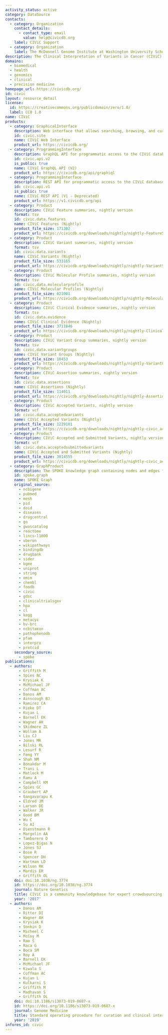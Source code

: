 ```yaml
---
activity_status: active
category: DataSource
contacts:
  - category: Organization
    contact_details:
      - contact_type: email
        value: help@civicdb.org
    label: CIViC Support
  - category: Organization
    label: The McDonnell Genome Institute at Washington University School of Medicine
description: The Clinical Interpretation of Variants in Cancer (CIViC) knowledgebase is a free and open resource for public use that enables the interpretation of variants in cancer by providing community-curated information about the clinical significance of genomic variants.
domains:
  - biomedical
  - health
  - genomics
  - clinical
  - precision medicine
homepage_url: https://civicdb.org/
id: civic
layout: resource_detail
license:
  id: https://creativecommons.org/publicdomain/zero/1.0/
  label: CC0 1.0
name: CIViC
products:
  - category: GraphicalInterface
    description: Web interface that allows searching, browsing, and curating content in the CIViC database.
    id: civic.site
    name: CIViC Web Interface
    product_url: https://civicdb.org/
  - category: ProgrammingInterface
    description: GraphQL API for programmatic access to the CIViC database.
    id: civic.api.v2
    is_public: true
    name: CIViC GraphQL API (V2)
    product_url: https://civicdb.org/api/graphiql
  - category: ProgrammingInterface
    description: REST API for programmatic access to the CIViC database (deprecated but still accessible).
    id: civic.api.v1
    is_public: true
    name: CIViC REST API (V1 - Deprecated)
    product_url: https://v1.civicdb.org/api
  - category: Product
    description: CIViC Feature summaries, nightly version
    format: tsv
    id: civic.data.features
    name: CIViC Features (Nightly)
    product_file_size: 171302
    product_url: https://civicdb.org/downloads/nightly/nightly-FeatureSummaries.tsv
  - category: Product
    description: CIViC Variant summaries, nightly version
    format: tsv
    id: civic.data.variants
    name: CIViC Variants (Nightly)
    product_file_size: 533165
    product_url: https://civicdb.org/downloads/nightly/nightly-VariantSummaries.tsv
  - category: Product
    description: CIViC Molecular Profile summaries, nightly version
    format: tsv
    id: civic.data.molecularprofile
    name: CIViC Molecular Profiles (Nightly)
    product_file_size: 621001
    product_url: https://civicdb.org/downloads/nightly/nightly-MolecularProfileSummaries.tsv
  - category: Product
    description: CIViC Clinical Evidence summaries, nightly version
    format: tsv
    id: civic.data.evidence
    name: CIViC Clinical Evidence (Nightly)
    product_file_size: 3711846
    product_url: https://civicdb.org/downloads/nightly/nightly-ClinicalEvidenceSummaries.tsv
  - category: Product
    description: CIViC Variant Group summaries, nightly version
    format: tsv
    id: civic.data.variantgroups
    name: CIViC Variant Groups (Nightly)
    product_file_size: 10453
    product_url: https://civicdb.org/downloads/nightly/nightly-VariantGroupSummaries.tsv
  - category: Product
    description: CIViC Assertion summaries, nightly version
    format: tsv
    id: civic.data.assertions
    name: CIViC Assertions (Nightly)
    product_file_size: 114011
    product_url: https://civicdb.org/downloads/nightly/nightly-AssertionSummaries.tsv
  - category: Product
    description: CIViC Accepted Variants, nightly version
    format: vcf
    id: civic.data.acceptedvariants
    name: CIViC Accepted Variants (Nightly)
    product_file_size: 1229101
    product_url: https://civicdb.org/downloads/nightly/nightly-civic_accepted.vcf
  - category: Product
    description: CIViC Accepted and Submitted Variants, nightly version
    format: vcf
    id: civic.data.acceptedsubmittedvariants
    name: CIViC Accepted and Submitted Variants (Nightly)
    product_file_size: 3014555
    product_url: https://civicdb.org/downloads/nightly/nightly-civic_accepted_and_submitted.vcf
  - category: GraphProduct
    description: The SPOKE knowledge graph containing nodes and edges from multiple biomedical data sources.
    id: spoke.graph
    name: SPOKE Graph
    original_source:
      - ncbigene
      - pubmed
      - mesh
      - pid
      - doid
      - diseases
      - drugcentral
      - go
      - gwascatalog
      - reactome
      - lincs-l1000
      - uberon
      - wikipathways
      - bindingdb
      - drugbank
      - sider
      - bgee
      - uniprot
      - string
      - omim
      - chembl
      - foodb
      - civic
      - gdsc
      - clinicaltrialsgov
      - hpa
      - cl
      - kegg
      - metacyc
      - bv-brc
      - ncbitaxon
      - pathophenodb
      - pfam
      - interpro
      - protcid
    secondary_source:
      - spoke
publications:
  - authors:
      - Griffith M
      - Spies NC
      - Krysiak K
      - McMichael JF
      - Coffman AC
      - Danos AM
      - Ainscough BJ
      - Ramirez CA
      - Rieke DT
      - Kujan L
      - Barnell EK
      - Wagner AH
      - Skidmore ZL
      - Wollam A
      - Liu CJ
      - Jones MR
      - Bilski RL
      - Lesurf R
      - Feng YY
      - Shah NM
      - Bonakdar M
      - Trani L
      - Matlock M
      - Ramu A
      - Campbell KM
      - Spies GC
      - Graubert AP
      - Gangavarapu K
      - Eldred JM
      - Larson DE
      - Walker JR
      - Good BM
      - Wu C
      - Su AI
      - Dienstmann R
      - Margolin AA
      - Tamborero D
      - Lopez-Bigas N
      - Jones SJ
      - Bose R
      - Spencer DH
      - Wartman LD
      - Wilson RK
      - Mardis ER
      - Griffith OL
    doi: doi:10.1038/ng.3774
    id: https://doi.org/10.1038/ng.3774
    journal: Nature Genetics
    title: CIViC is a community knowledgebase for expert crowdsourcing the clinical interpretation of variants in cancer
    year: '2017'
  - authors:
      - Danos AM
      - Ritter DI
      - Wagner AH
      - Krysiak K
      - Sonkin D
      - Micheel C
      - McCoy M
      - Rao S
      - Raca G
      - Boca SM
      - Roy A
      - Barnell EK
      - McMichael JF
      - Kiwala S
      - Coffman AC
      - Kujan L
      - Kulkarni S
      - Griffith M
      - Madhavan S
      - Griffith OL
    doi: doi:10.1186/s13073-019-0687-x
    id: https://doi.org/10.1186/s13073-019-0687-x
    journal: Genome Medicine
    title: Standard operating procedure for curation and clinical interpretation of variants in cancer
    year: '2019'
infores_id: civic
---
```

